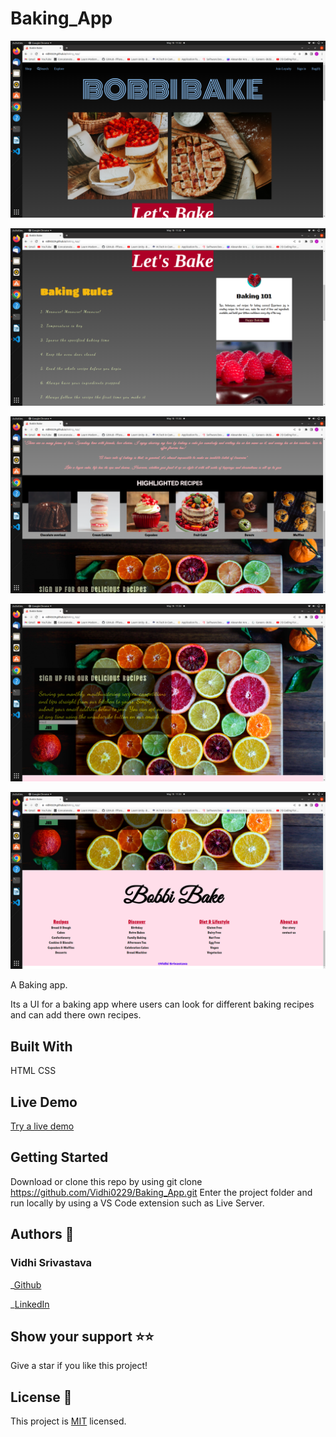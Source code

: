 # Baking_App

![Screenshot](./iloveimg/screenshot1.png)

![Screenshot](./iloveimg/screenshot2.png)

![Screenshot](./iloveimg/screenshot3.png)

![Screenshot](./iloveimg/screenshot4.png)

![Screenshot](./iloveimg/screenshot5.png)

A Baking app.

Its a UI for a baking app where users can look for different baking recipes and can add there own recipes. 

## Built With

HTML
CSS

## Live Demo

[Try a live demo](https://vidhi0229.github.io/Baking_App/)

## Getting Started

Download or clone this repo by using git clone https://github.com/Vidhi0229/Baking_App.git
Enter the project folder and run locally by using a VS Code extension such as Live Server.

## Authors 👤

### Vidhi Srivastava

_[Github](https://github.com/Vidhi0229)

_[LinkedIn](https://www.linkedin.com/in/vidhisrivastava01/)

## Show your support ⭐️⭐️

Give a star if you like this project!

## License 📝

This project is [MIT](https://www.mit.edu/~amini/LICENSE.md) licensed.